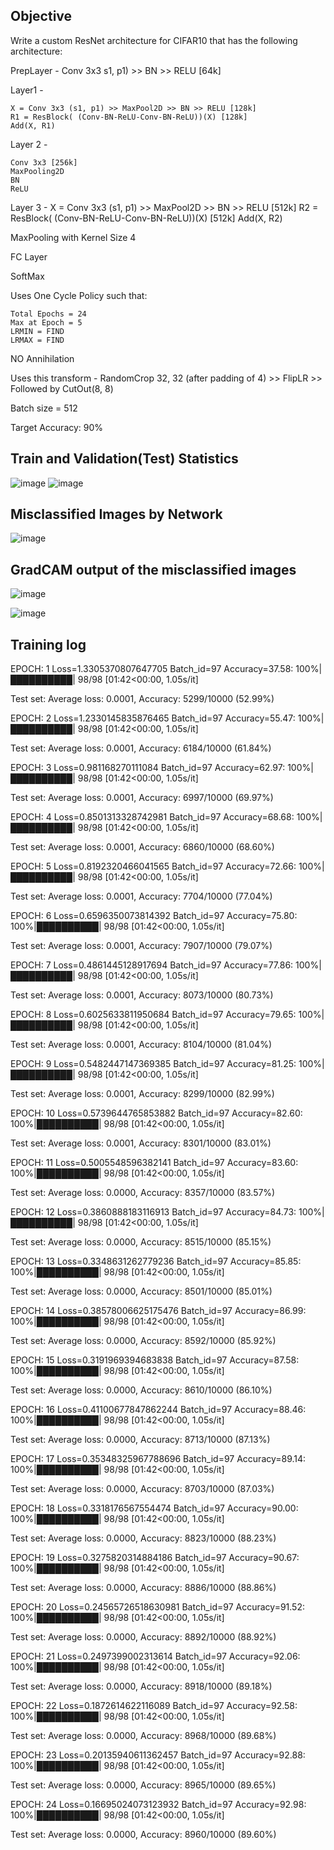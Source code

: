 Objective
-----------

Write a custom ResNet architecture for CIFAR10 that has the following architecture:

PrepLayer - 
    Conv 3x3 s1, p1) >> BN >> RELU [64k]
  
Layer1 -


    X = Conv 3x3 (s1, p1) >> MaxPool2D >> BN >> RELU [128k]
    R1 = ResBlock( (Conv-BN-ReLU-Conv-BN-ReLU))(X) [128k] 
    Add(X, R1)
  
Layer 2 -


    Conv 3x3 [256k]
    MaxPooling2D
    BN
    ReLU
  
Layer 3 -
    X = Conv 3x3 (s1, p1) >> MaxPool2D >> BN >> RELU [512k]
    R2 = ResBlock( (Conv-BN-ReLU-Conv-BN-ReLU))(X) [512k]
    Add(X, R2)
  
MaxPooling with Kernel Size 4

FC Layer 

SoftMax

Uses One Cycle Policy such that:

    Total Epochs = 24
    Max at Epoch = 5
    LRMIN = FIND
    LRMAX = FIND
NO Annihilation

Uses this transform -
  RandomCrop 32, 32 (after padding of 4) >> FlipLR >> Followed by CutOut(8, 8)

Batch size = 512

Target Accuracy: 90% 


Train and Validation(Test) Statistics
------------------------------------
![image](https://user-images.githubusercontent.com/10797988/143888529-a344ca80-8743-47e4-9500-c23c88372ee2.png)
![image](https://user-images.githubusercontent.com/10797988/143888601-f9656bc7-d9ce-4931-9d1c-82230d36b8d0.png)


Misclassified Images by Network
-------------------------------
![image](https://user-images.githubusercontent.com/10797988/143888661-03a7ba33-6f0c-45f5-bf61-66a5db4f1236.png)


GradCAM output of the misclassified images
------------------------------------------
![image](https://user-images.githubusercontent.com/10797988/143888702-51064e75-88b5-4d6b-a49d-266f19154543.png)

![image](https://user-images.githubusercontent.com/10797988/143888731-c7915c7e-2fe8-4b2a-933a-270f2d00ed20.png)


Training log
-------------
EPOCH: 1
Loss=1.3305370807647705 Batch_id=97 Accuracy=37.58: 100%|██████████| 98/98 [01:42<00:00,  1.05s/it]

Test set: Average loss: 0.0001, Accuracy: 5299/10000 (52.99%)

EPOCH: 2
Loss=1.2330145835876465 Batch_id=97 Accuracy=55.47: 100%|██████████| 98/98 [01:42<00:00,  1.05s/it]

Test set: Average loss: 0.0001, Accuracy: 6184/10000 (61.84%)

EPOCH: 3
Loss=0.981168270111084 Batch_id=97 Accuracy=62.97: 100%|██████████| 98/98 [01:42<00:00,  1.05s/it]

Test set: Average loss: 0.0001, Accuracy: 6997/10000 (69.97%)

EPOCH: 4
Loss=0.8501313328742981 Batch_id=97 Accuracy=68.68: 100%|██████████| 98/98 [01:42<00:00,  1.05s/it]

Test set: Average loss: 0.0001, Accuracy: 6860/10000 (68.60%)

EPOCH: 5
Loss=0.8192320466041565 Batch_id=97 Accuracy=72.66: 100%|██████████| 98/98 [01:42<00:00,  1.05s/it]

Test set: Average loss: 0.0001, Accuracy: 7704/10000 (77.04%)

EPOCH: 6
Loss=0.6596350073814392 Batch_id=97 Accuracy=75.80: 100%|██████████| 98/98 [01:42<00:00,  1.05s/it]

Test set: Average loss: 0.0001, Accuracy: 7907/10000 (79.07%)

EPOCH: 7
Loss=0.4861445128917694 Batch_id=97 Accuracy=77.86: 100%|██████████| 98/98 [01:42<00:00,  1.05s/it]

Test set: Average loss: 0.0001, Accuracy: 8073/10000 (80.73%)

EPOCH: 8
Loss=0.6025633811950684 Batch_id=97 Accuracy=79.65: 100%|██████████| 98/98 [01:42<00:00,  1.05s/it]

Test set: Average loss: 0.0001, Accuracy: 8104/10000 (81.04%)

EPOCH: 9
Loss=0.5482447147369385 Batch_id=97 Accuracy=81.25: 100%|██████████| 98/98 [01:42<00:00,  1.05s/it]

Test set: Average loss: 0.0001, Accuracy: 8299/10000 (82.99%)

EPOCH: 10
Loss=0.5739644765853882 Batch_id=97 Accuracy=82.60: 100%|██████████| 98/98 [01:42<00:00,  1.05s/it]

Test set: Average loss: 0.0001, Accuracy: 8301/10000 (83.01%)

EPOCH: 11
Loss=0.5005548596382141 Batch_id=97 Accuracy=83.60: 100%|██████████| 98/98 [01:42<00:00,  1.05s/it]

Test set: Average loss: 0.0000, Accuracy: 8357/10000 (83.57%)

EPOCH: 12
Loss=0.3860888183116913 Batch_id=97 Accuracy=84.73: 100%|██████████| 98/98 [01:42<00:00,  1.05s/it]

Test set: Average loss: 0.0000, Accuracy: 8515/10000 (85.15%)

EPOCH: 13
Loss=0.3348631262779236 Batch_id=97 Accuracy=85.85: 100%|██████████| 98/98 [01:42<00:00,  1.05s/it]

Test set: Average loss: 0.0000, Accuracy: 8501/10000 (85.01%)

EPOCH: 14
Loss=0.38578006625175476 Batch_id=97 Accuracy=86.99: 100%|██████████| 98/98 [01:42<00:00,  1.05s/it]

Test set: Average loss: 0.0000, Accuracy: 8592/10000 (85.92%)

EPOCH: 15
Loss=0.3191969394683838 Batch_id=97 Accuracy=87.58: 100%|██████████| 98/98 [01:42<00:00,  1.05s/it]

Test set: Average loss: 0.0000, Accuracy: 8610/10000 (86.10%)

EPOCH: 16
Loss=0.41100677847862244 Batch_id=97 Accuracy=88.46: 100%|██████████| 98/98 [01:42<00:00,  1.05s/it]

Test set: Average loss: 0.0000, Accuracy: 8713/10000 (87.13%)

EPOCH: 17
Loss=0.35348325967788696 Batch_id=97 Accuracy=89.14: 100%|██████████| 98/98 [01:42<00:00,  1.05s/it]

Test set: Average loss: 0.0000, Accuracy: 8703/10000 (87.03%)

EPOCH: 18
Loss=0.3318176567554474 Batch_id=97 Accuracy=90.00: 100%|██████████| 98/98 [01:42<00:00,  1.05s/it]

Test set: Average loss: 0.0000, Accuracy: 8823/10000 (88.23%)

EPOCH: 19
Loss=0.3275820314884186 Batch_id=97 Accuracy=90.67: 100%|██████████| 98/98 [01:42<00:00,  1.05s/it]

Test set: Average loss: 0.0000, Accuracy: 8886/10000 (88.86%)

EPOCH: 20
Loss=0.24565726518630981 Batch_id=97 Accuracy=91.52: 100%|██████████| 98/98 [01:42<00:00,  1.05s/it]

Test set: Average loss: 0.0000, Accuracy: 8892/10000 (88.92%)

EPOCH: 21
Loss=0.2497399002313614 Batch_id=97 Accuracy=92.06: 100%|██████████| 98/98 [01:42<00:00,  1.05s/it]

Test set: Average loss: 0.0000, Accuracy: 8918/10000 (89.18%)

EPOCH: 22
Loss=0.1872614622116089 Batch_id=97 Accuracy=92.58: 100%|██████████| 98/98 [01:42<00:00,  1.05s/it]

Test set: Average loss: 0.0000, Accuracy: 8968/10000 (89.68%)

EPOCH: 23
Loss=0.20135940611362457 Batch_id=97 Accuracy=92.88: 100%|██████████| 98/98 [01:42<00:00,  1.05s/it]

Test set: Average loss: 0.0000, Accuracy: 8965/10000 (89.65%)

EPOCH: 24
Loss=0.16695024073123932 Batch_id=97 Accuracy=92.98: 100%|██████████| 98/98 [01:42<00:00,  1.05s/it]

Test set: Average loss: 0.0000, Accuracy: 8960/10000 (89.60%)
